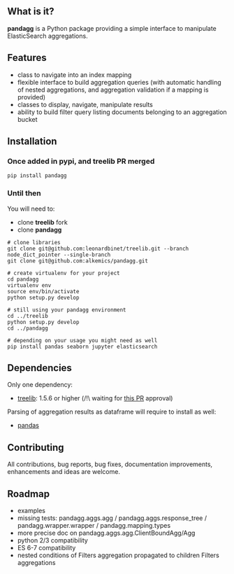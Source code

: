 ## What is it?

**pandagg** is a Python package providing a simple interface to manipulate ElasticSearch aggregations.

## Features

- class to navigate into an index mapping
- flexible interface to build aggregation queries (with automatic handling of nested aggregations, and aggregation validation if a mapping is provided)
- classes to display, navigate, manipulate results
- ability to build filter query listing documents belonging to an aggregation bucket

## Installation
### Once added in pypi, and treelib PR merged
```
pip install pandagg
```

### Until then
You will need to:
- clone **treelib** fork
- clone **pandagg**

```
# clone libraries
git clone git@github.com:leonardbinet/treelib.git --branch node_dict_pointer --single-branch
git clone git@github.com:alkemics/pandagg.git

# create virtualenv for your project
cd pandagg
virtualenv env
source env/bin/activate
python setup.py develop

# still using your pandagg environment
cd ../treelib
python setup.py develop
cd ../pandagg

# depending on your usage you might need as well
pip install pandas seaborn jupyter elasticsearch
```

## Dependencies
Only one dependency:
- [treelib](https://pypi.org/project/treelib/): 1.5.6 or higher (/!\ waiting for [this PR](https://github.com/caesar0301/treelib/pull/120) approval)

Parsing of aggregation results as dataframe will require to install as well:
- [pandas](https://github.com/pandas-dev/pandas/)

## Contributing

All contributions, bug reports, bug fixes, documentation improvements, enhancements and ideas are welcome.


## Roadmap

- examples
- missing tests: pandagg.aggs.agg / pandagg.aggs.response_tree / pandagg.wrapper.wrapper / pandagg.mapping.types
- more precise doc on pandagg.aggs.agg.ClientBoundAgg/Agg
- python 2/3 compatibility
- ES 6-7 compatibility
- nested conditions of Filters aggregation propagated to children Filters aggregations
